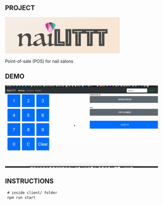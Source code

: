
## PROJECT
<img src="./media/nailittt.png" height="120px"/>

Point-of-sale (POS) for nail salons

## DEMO
<img src="./media/demo.gif">

## INSTRUCTIONS

```
 # inside client/ folder
 npm run start
```